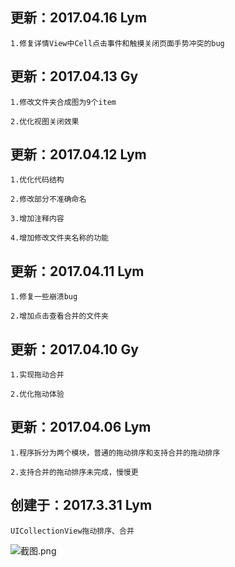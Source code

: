 更新：2017.04.16 Lym
---
    1.修复详情View中Cell点击事件和触摸关闭页面手势冲突的bug

更新：2017.04.13 Gy
---
    1.修改文件夹合成图为9个item

    2.优化视图关闭效果


更新：2017.04.12 Lym
---
    1.优化代码结构

    2.修改部分不准确命名

    3.增加注释内容

    4.增加修改文件夹名称的功能

更新：2017.04.11 Lym
---
    1.修复一些崩溃bug

    2.增加点击查看合并的文件夹


更新：2017.04.10 Gy
---
    1.实现拖动合并
    
    2.优化拖动体验


更新：2017.04.06 Lym
---
    1.程序拆分为两个模块，普通的拖动排序和支持合并的拖动排序

    2.支持合并的拖动排序未完成，慢慢更


创建于：2017.3.31 Lym
---
    UICollectionView拖动排序、合并

![截图.png](http://upload-images.jianshu.io/upload_images/2024647-c62bab3753a7de3e.png?imageMogr2/auto-orient/strip%7CimageView2/2/w/1240)
